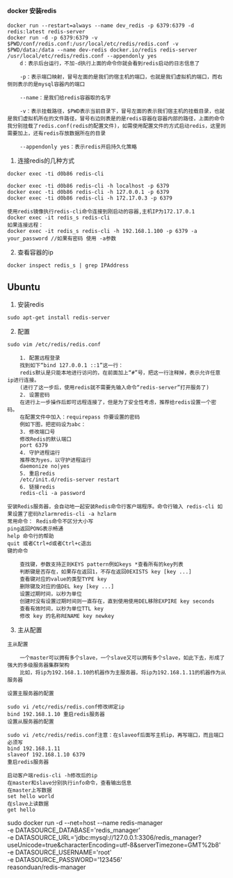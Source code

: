 #### docker 安装redis
```$xslt
docker run --restart=always --name dev_redis -p 6379:6379 -d redis:latest redis-server
docker run -d -p 6379:6379 -v $PWD/conf/redis.conf:/usr/local/etc/redis/redis.conf -v $PWD/data:/data --name dev-redis docker.io/redis redis-server /usr/local/etc/redis/redis.conf --appendonly yes
    d：表示后台运行，不加-d执行上面的命令你就会看到redis启动的日志信息了

    -p：表示端口映射，冒号左面的是我们的宿主机的端口，也就是我们虚拟机的端口，而右侧则表示的是mysql容器内的端口

    --name：是我们给redis容器取的名字

    -v：表示挂载路径，$PWD表示当前目录下，冒号左面的表示我们宿主机的挂载目录，也就是我们虚拟机所在的文件路径，冒号右边则表是的是redis容器在容器内部的路径，上面的命令我分别挂载了redis.conf(redis的配置文件)，如需使用配置文件的方式启动redis，这里则需要加上，还有redis存放数据所在的目录

    --appendonly yes：表示redis开启持久化策略
```

1. 连接redis的几种方式
```$xslt
docker exec -ti d0b86 redis-cli

docker exec -ti d0b86 redis-cli -h localhost -p 6379 
docker exec -ti d0b86 redis-cli -h 127.0.0.1 -p 6379 
docker exec -ti d0b86 redis-cli -h 172.17.0.3 -p 6379 

使用redis镜像执行redis-cli命令连接到刚启动的容器,主机IP为172.17.0.1
docker exec -it redis_s redis-cli
如果连接远程：
docker exec -it redis_s redis-cli -h 192.168.1.100 -p 6379 -a your_password //如果有密码 使用 -a参数
```
2. 查看容器的ip
```$xslt
docker inspect redis_s | grep IPAddress
```

## Ubuntu 

1. 安装redis
```$xslt
sudo apt-get install redis-server
```
2. 配置
```$xslt
sudo vim /etc/redis/redis.conf
```
```$xslt
    1. 配置远程登录
    找到如下“bind 127.0.0.1 ::1”这一行：
    redis默认是只能本地进行访问的，在前面加上“#”号，把这一行注释掉，表示允许任意ip进行连接。
    (进行了这一步后，使用redis就不需要先输入命令“redis-server”打开服务了)
    2. 设置密码
    在进行上一步操作后即可远程连接了，但是为了安全性考虑，推荐给redis设置一个密码。
    在配置文件中加入：requirepass 你要设置的密码
    例如下图，把密码设为abc：
    3. 修改端口号
    修改Redis的默认端口
    port 6379
    4. 守护进程运行
    推荐改为yes，以守护进程运行
    daemonize no|yes
    5. 重启redis
    /etc/init.d/redis-server restart
    6. 链接redis
    redis-cli -a password
```
```$xslt
安装Redis服务器，会自动地一起安装Redis命令行客户端程序。命令行输入 redis-cli 如果设置了密码hzlarmredis-cli -a hzlarm
常用命令： Redis命令不区分大小写
ping返回PONG表示畅通
help 命令行的帮助
quit 或者Ctrl+d或者Ctrl+c退出
键的命令

    查找键，参数支持正则KEYS pattern例如keys *查看所有的key列表
    判断键是否存在，如果存在返回1，不存在返回0EXISTS key [key ...]
    查看键对应的value的类型TYPE key
    删除键及对应的值DEL key [key ...]
    设置过期时间，以秒为单位
    创建时没有设置过期时间则一直存在，直到使用使用DEL移除EXPIRE key seconds
    查看有效时间，以秒为单位TTL key
    修改 key 的名称RENAME key newkey
```

3. 主从配置
```$xslt
主从配置

    一个master可以拥有多个slave，一个slave又可以拥有多个slave，如此下去，形成了强大的多级服务器集群架构
    比如，将ip为192.168.1.10的机器作为主服务器，将ip为192.168.1.11的机器作为从服务器

设置主服务器的配置

sudo vi /etc/redis/redis.conf修改绑定ip
bind 192.168.1.10 重启redis服务器
设置从服务器的配置

sudo vi /etc/redis/redis.conf注意：在slaveof后面写主机ip，再写端口，而且端口必须写
bind 192.168.1.11
slaveof 192.168.1.10 6379
重启redis服务器

启动客户端redis-cli -h修改后的ip
在master和slave分别执行info命令，查看输出信息
在master上写数据
set hello world
在slave上读数据
get hello
```

sudo docker run -d --net=host --name redis-manager  \
-e DATASOURCE_DATABASE='redis_manager' \
-e DATASOURCE_URL='jdbc:mysql://127.0.0.1:3306/redis_manager?useUnicode=true&characterEncoding=utf-8&serverTimezone=GMT%2b8' \
-e DATASOURCE_USERNAME='root' \
-e DATASOURCE_PASSWORD='123456' \
reasonduan/redis-manager